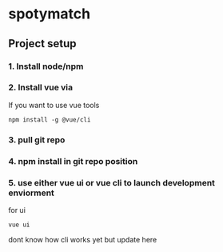 # spotymatch

## Project setup
### 1. Install node/npm 
### 2. Install vue via 
If you want to use vue tools
```
npm install -g @vue/cli
```
### 3. pull git repo
### 4. npm install in git repo position
### 5. use either vue ui or vue cli to launch development enviorment
for ui
```
vue ui
```
dont know how cli works yet but update here
